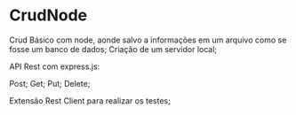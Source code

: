 # CrudNode
Crud Básico com node, aonde salvo a informações em um arquivo como se fosse um banco de dados;
Criação de um servidor local;

API Rest com express.js:

Post;
Get;
Put;
Delete;

Extensão Rest Client para realizar os testes;


